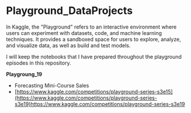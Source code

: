 # Playground_DataProjects

In Kaggle, the "Playground" refers to an interactive environment where users can experiment with datasets, code, and machine learning techniques. 
It provides a sandboxed space for users to explore, analyze, and visualize data, as well as build and test models.

I will keep the notebooks that I have prepared throughout the playground episodes in this repository.



**Playgroung_19**
- Forecasting Mini-Course Sales
- [https://www.kaggle.com/competitions/playground-series-s3e15](https://www.kaggle.com/competitions/playground-series-s3e19)https://www.kaggle.com/competitions/playground-series-s3e19
